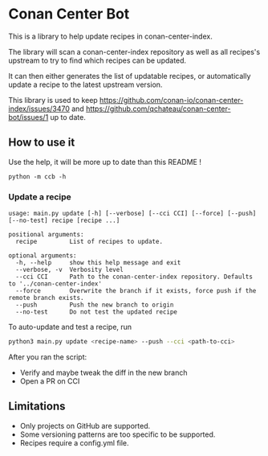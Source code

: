 # Conan Center Bot

This is a library to help update recipes in conan-center-index.

The library will scan a conan-center-index repository as well as
all recipes's upstream to try to find which recipes can be updated.

It can then either generates the list of updatable recipes, or
automatically update a recipe to the latest upstream version.

This library is used to keep https://github.com/conan-io/conan-center-index/issues/3470
and https://github.com/qchateau/conan-center-bot/issues/1 up to date.

## How to use it

Use the help, it will be more up to date than this README !

```
python -m ccb -h
```

### Update a recipe

```
usage: main.py update [-h] [--verbose] [--cci CCI] [--force] [--push] [--no-test] recipe [recipe ...]

positional arguments:
  recipe         List of recipes to update.

optional arguments:
  -h, --help     show this help message and exit
  --verbose, -v  Verbosity level
  --cci CCI      Path to the conan-center-index repository. Defaults to '../conan-center-index'
  --force        Overwrite the branch if it exists, force push if the remote branch exists.
  --push         Push the new branch to origin
  --no-test      Do not test the updated recipe
```

To auto-update and test a recipe, run

```bash
python3 main.py update <recipe-name> --push --cci <path-to-cci>
```

After you ran the script:

- Verify and maybe tweak the diff in the new branch
- Open a PR on CCI

## Limitations

- Only projects on GitHub are supported.
- Some versioning patterns are too specific to be supported.
- Recipes require a config.yml file.
